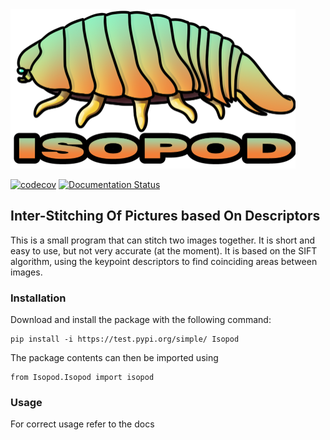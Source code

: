 <img src="https://github.com/InkAtom/Isopod/blob/main/icon.png" width="456" height="255" />

[![codecov](https://codecov.io/gh/InkAtom/Isopod/graph/badge.svg?token=DPZIZQZ8GB)](https://codecov.io/gh/InkAtom/Isopod) [![Documentation Status](https://readthedocs.org/projects/isopod/badge/?version=latest)](https://isopod.readthedocs.io/en/latest/?badge=latest)

## Inter-Stitching Of Pictures based On Descriptors

This is a small program that can stitch two images together. It is short and easy to use, but not very accurate (at the moment). 
It is based on the SIFT algorithm, using the keypoint descriptors to find coinciding areas between images. 

### Installation

Download and install the package with the following command:

```console
pip install -i https://test.pypi.org/simple/ Isopod
```

The package contents can then be imported using

```console
from Isopod.Isopod import isopod
```

### Usage

For correct usage refer to the docs





